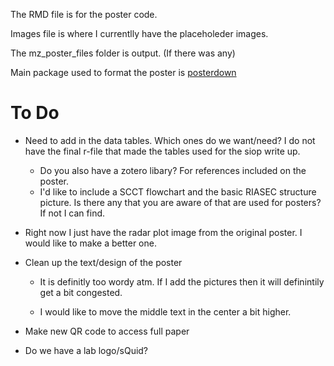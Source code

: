 The RMD file is for the poster code. 

Images file is where I currentlly have the placeholeder images. 

The mz_poster_files folder is output. (If there was any)


Main package used to format the poster is [posterdown](https://github.com/brentthorne/posterdown/wiki) 

# To Do
- Need to add in the data tables. Which ones do we want/need? I do not have the final r-file that made the tables used for the siop write up. 
   - Do you also have a zotero libary? For references included on the poster. 
   - I'd like to include a SCCT flowchart and the basic RIASEC structure picture. Is there any that you are aware of that are used for posters? If not I can find. 
- Right now I just have the radar plot image from the original poster. I would like to make a better one. 
- Clean up the text/design of the poster
   
   - It is definitly too wordy atm. If I add the pictures then it will definintily get a bit congested.
   
   - I would like to move the middle text in the center a bit higher. 
- Make new QR code to access full paper
- Do we have a lab logo/sQuid? 
